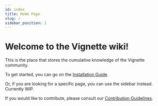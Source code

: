 ```yaml
---
id: index
title: Home Page
slug: /
sidebar_position: 1
---
```


# Welcome to the Vignette wiki!

This is the place that stores the cumulative knowledge of the Vignette community. 

To get started, you can go on the [Installation Guide](install/install-methods.md).

Or, if you are looking for a specific page, you can use the sidebar instead.
Currently WIP.

If you would like to contribute, please consult our [Contribution Guidelines](https://github.com/vignetteapp/docs/blob/master/CONTRIBUTING.md).
